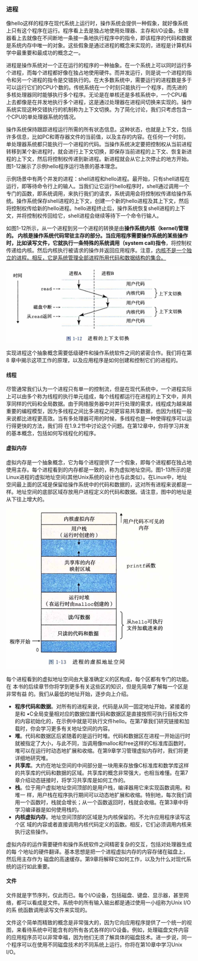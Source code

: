 ### 进程

​		像hello这样的程序在现代系统上运行时，操作系统会提供一种假象，就好像系统上只有这个程序在运行。程序看上去是独占地使用处理器、主存和I/O设备。处理器看上去就像在不间断地一条接一条地执行程序中的指令，即该程序的代码和数据是系统内存中唯一的对象。这些假象是通过进程的概念来实现的，进程是计算机科学中最重要和最成功的概念之一。

​		进程是操作系统对一个正在运行的程序的一种抽象。在一个系统上可以同时运行多个进程，而每个进程都好像在独占地使用硬件。而并发运行，则是说一个进程的指令和另一个进程的指令是交错执行的。在大多数系统中，需要运行的进程数是多于可以运行它们的CPU个数的。传统系统在一个时刻只能执行一个程序，而先进的多核处理器同时能够执行多个程序。无论是在单核还是多核系统中，一个CPU看上去都像是在并发地执行多个进程，这是通过处理器在进程间切换来实现的。操作系统实现这种交错执行的机制称为上下文切换。为了简化讨论，我们只考虑包含一个CPU的单处理器系统的情况。

​		操作系统保持跟踪进程运行所需的所有状态信息。这种状态，也就是上下文，包括许多信息，比如PC和寄存器文件的当前值，以及主存的内容。在任何一个时刻，单处理器系统都只能执行一个进程的代码。当操作系统决定要把控制权从当前进程转移到某个新进程时，就会进行上下文切换，即保存当前进程的上下文、恢复新进程的上下文，然后将控制权传递到新进程。新进程就会从它上次停止的地方开始。图1-12展示了示例hello程序运行场景的基本理念。

​		示例场景中有两个并发的进程：shell进程和hello进程。最开始，只有shell进程在运行，即等待命令行上的输人。当我们让它运行hello程序时，shell通过调用一个专门的函数，即系统调用，来执行我们的请求，系统调用会将控制权传递给操作系统。操作系统保存shell进程的上下文，创建一个新的hello进程及其上下文，然后将控制权传给新的hello进程。hello进程终止后，操作系统恢复shell进程的上下文，并将控制权传回给它，shell进程会继续等待下一个命令行输人。

​		如图1-12所示，从一个进程到另一个进程的转换是由**操作系统内核（kernel)**管理的。 内核是操作系统代码常驻主存的部分。当应用程序需要操作系统的某些操作时，比如读写文件，它就执行一条特殊的系**统调用（system call)指令**，将控制权传递给内核。然后内核执行被请求的操作并返回应用程序。注意，<u>内核不是一个独立的进程。相反，它是系统管理全部进程所用代码和数据结构的集合。</u>

![07进程的上行文切换](./markdownimage/07进程的上行文切换.png)

​		实现进程这个抽象概念需要低级硬件和操作系统软件之间的紧密合作。我们将在第8 章中揭示这项工作的原理，以及应用程序是如何创建和控制它们的进程的。

#### 线程

​		尽管通常我们认为一个进程只有单一的控制流，但是在现代系统中，一个进程实际上可以由多个称为线程的执行单元组成，每个线程都运行在进程的上下文中，并共享同样的代码和全局数据。由于网络服务器中对并行处理的需求，线程成为越来越重要的编程模型，因为多线程之间比多进程之间更容易共享数据，也因为线程一般来说都比进程更高效。当有多处理器可用的时候，多线程也是一种使得程序可以运行得更快的方法，我们将 在1.9.2节中讨论这个问题。在第12章中，你将学习并发的基本概念，包括如何写线程化的程序。

#### 虚拟内存

​		虚拟内存是一个抽象概念，它为每个进程提供了一个假象，即每个进程都在独占地使用主存。每个进程看到的内存都是一致的，称为虚拟地址空间。图1-13所示的是Linux进程的虚拟地址空间(其他Unix系统的设计也与此类似）。在Linux中，地址空间最上面的区域是保留给操作系统中的代码和数据的，这对所有进程来说都是一样。地址空间的底部区域存放用户进程定义的代码和数据。请注意，图中的地址是从下往上增大的。

![07进程的虚拟内存地址](./markdownimage/07进程的虚拟内存地址.png)

​		每个进程看到的虚拟地址空间由大量准确定义的区构成，每个区都有专门的功能。在 本书的后续章节你将学到更多有关这些区的知识，但是先简单了解每一个区是非常有益 的。我们从最低的地址开始，逐步向上介绍。

- **程序代码和数据**。对所有的进程来说，代码是从同一固定地址开始，紧接着的是和 •C全局变量相对应的数据位置代码和数据区是直接按照可执行目标文件的内容初始化的，在示例中就是可执行文件hello。在第7章我们研究链接和加载时，你会学习更多有关地址空间的内容。
- **堆**。代码和数据区后紧随着的是运行时堆。代码和数据区在进程一开始运行时就被指定了大小，与此不同，当调用像malloc和free这样的C标准库函数时，堆可以在运行时动态地扩展和收缩。在第9章学习管理虚拟内存时，我们将更详细地研究堆。
- **共享库**。大约在地址空间的中间部分是一块用来存放像C标准库和数学库这样的共享库的代码和数据的区域。共享库的概念非常强大，也相当难懂。在第7章介绍动态链接时，将学习共享库是如何工作的。
- **栈**。位于用户虚拟地址空间顶部的是用户栈，编译器用它来实现函数调用。和堆一 样，用户栈在程序执行期间可以动态地扩展和收缩。特别地，每次我们调用一个函数时，栈就会增长；从一个函数返回时，栈就会收缩。在第3章中将学习编译器是如何使用栈的。
- **内核虚拟内存**。地址空间顶部的区域是为内核保留的。不允许应用程序读写这个区 域的内容或者直接调用内核代码定义的函数。相反，它们必须调用内核来执行这些操作。

​         虚拟内存的运作需要硬件和操作系统软件之间精密复杂的交互，包括对处理器生成的每 个地址的硬件翻译。基本思想是把一个进程虚拟内存的内容存储在磁盘上，然后用主存作为 磁盘的高速缓存。第9章将解释它如何工作，以及为什么对现代系统的运行如此重要。

#### 文件

​		文件就是字节序列，仅此而已。每个I/O设备，包括磁盘、键盘、显示器，甚至网 络，都可以看成是文件。系统中的所有输入输出都是通过使用一小组称为Unix I/O的系 统函数调用读写文件来实现的。

​		文件这个简单而精致的概念是非常强大的，因为它向应用程序提供了一个统一的视图，来看待系统中可能含有的所有各式各样的I/O设备。例如，处理磁盘文件内容的应用程序员可以非常幸福，因为他们无须了解具体的磁盘技术。进一步说，同一个程序可以在使用不同磁盘技术的不同系统上运行。你将在第10章中学习Unix I/O。

